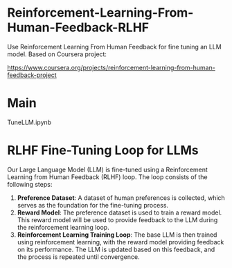 # Reinforcement-Learning-From-Human-Feedback-RLHF
Use Reinforcement Learning From Human Feedback for fine tuning an LLM model. Based on Coursera project:

https://www.coursera.org/projects/reinforcement-learning-from-human-feedback-project

# Main
TuneLLM.ipynb

# RLHF Fine-Tuning Loop for LLMs

Our Large Language Model (LLM) is fine-tuned using a Reinforcement Learning from Human Feedback (RLHF) loop. The loop consists of the following steps:

1. **Preference Dataset**: A dataset of human preferences is collected, which serves as the foundation for the fine-tuning process.
2. **Reward Model**: The preference dataset is used to train a reward model. This reward model will be used to provide feedback to the LLM during the reinforcement learning loop.
3. **Reinforcement Learning Training Loop**: The base LLM is then trained using reinforcement learning, with the reward model providing feedback on its performance. The LLM is updated based on this feedback, and the process is repeated until convergence.
